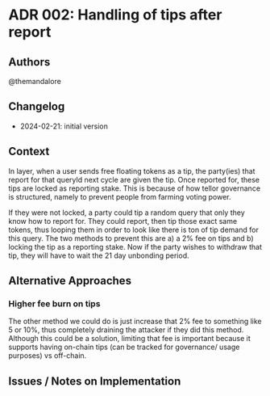 # ADR 002: Handling of tips after report


## Authors

@themandalore

## Changelog

- 2024-02-21: initial version

## Context

In layer, when a user sends free floating tokens as a tip, the party(ies) that report for that queryId next cycle are given the tip.  Once reported for, these tips are locked as reporting stake.  This is because of how tellor governance is structured, namely to prevent people from farming voting power.  

If they were not locked, a party could tip a random query that only they know how to report for.  They could report, then tip those exact same tokens, thus looping them in order to look like there is ton of tip demand for this query.  The two methods to prevent this are a) a 2% fee on tips and b) locking the tip as a reporting stake.  Now if the party wishes to withdraw that tip, they will have to wait the 21 day unbonding period.  


## Alternative Approaches

### Higher fee burn on tips

The other method we could do is just increase that 2% fee to something like 5 or 10%, thus completely draining the attacker if they did this method.  Although this could be a solution, limiting that fee is important because it supports having on-chain tips (can be tracked for governance/ usage purposes) vs off-chain.  


## Issues / Notes on Implementation

